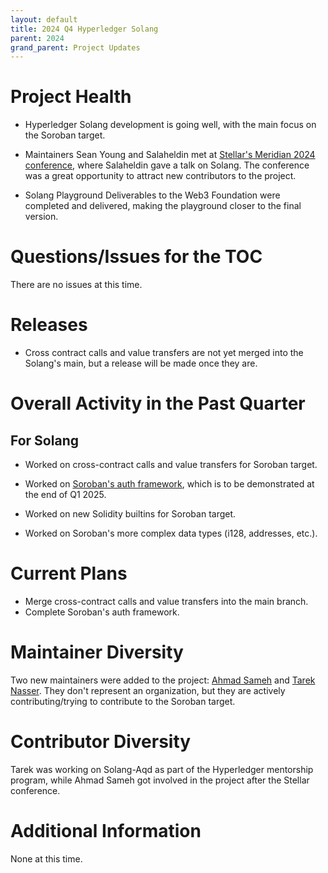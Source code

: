```yaml
---
layout: default
title: 2024 Q4 Hyperledger Solang
parent: 2024
grand_parent: Project Updates
---
```


# Project Health

* Hyperledger Solang development is going well, with the main focus on the Soroban target.

* Maintainers Sean Young and Salaheldin met at [Stellar's Meridian 2024 conference](https://meridian.stellar.org/), where Salaheldin gave a talk on Solang. The conference was a great opportunity to attract new contributors to the project.

* Solang Playground Deliverables to the Web3 Foundation were completed and delivered, making the playground closer to the final version.

# Questions/Issues for the TOC

There are no issues at this time.

# Releases

* Cross contract calls and value transfers are not yet merged into the Solang's main, but a release will be made once they are.

# Overall Activity in the Past Quarter

## For Solang

* Worked on cross-contract calls and value transfers for Soroban target.

* Worked on [Soroban's auth framework](https://github.com/stellar/stellar-protocol/blob/master/core/cap-0046-11.md), which is to be demonstrated at the end of Q1 2025. 

* Worked on new Solidity builtins for Soroban target.

* Worked on Soroban's more complex data types (i128, addresses, etc.).

# Current Plans

* Merge cross-contract calls and value transfers into the main branch.
* Complete Soroban's auth framework.

# Maintainer Diversity

Two new maintainers were added to the project: [Ahmad Sameh](https://github.com/ahmadsamehh) and [Tarek Nasser](https://github.com/tareknaser).
They don't represent an organization, but they are actively contributing/trying to contribute to the Soroban target.

# Contributor Diversity

Tarek was working on Solang-Aqd as part of the Hyperledger mentorship program, while Ahmad Sameh got involved in the project after the Stellar conference.

# Additional Information

None at this time.

